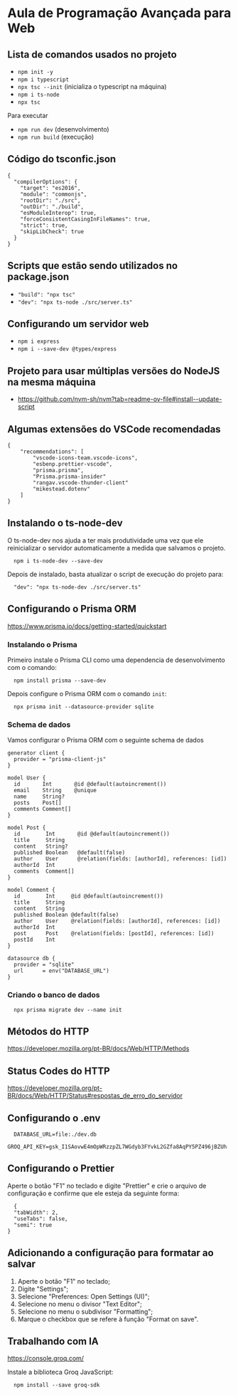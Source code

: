 # Aula de Programação Avançada para Web

## Lista de comandos usados no projeto  

- `npm init -y`
- `npm i typescript`
- `npx tsc --init` (inicializa o typescript na máquina)
- `npm i ts-node`
- `npx tsc`

Para executar
- `npm run dev` (desenvolvimento)
- `npm run build` (execução)

## Código do tsconfic.json

```
{  
  "compilerOptions": {  
    "target": "es2016",                           
    "module": "commonjs",                               
    "rootDir": "./src",                                 
    "outDir": "./build",  
    "esModuleInterop": true,                               
    "forceConsistentCasingInFileNames": true,            
    "strict": true,                                       
    "skipLibCheck": true                              
  }  
}  
```

## Scripts que estão sendo utilizados no package.json

- `"build": "npx tsc"`
- `"dev": "npx ts-node ./src/server.ts"`

## Configurando um servidor web

- `npm i express`
- `npm i --save-dev @types/express`

## Projeto para usar múltiplas versões do NodeJS na mesma máquina

- https://github.com/nvm-sh/nvm?tab=readme-ov-file#install--update-script

## Algumas extensões do VSCode recomendadas

```
{
    "recommendations": [
        "vscode-icons-team.vscode-icons",
        "esbenp.prettier-vscode",
        "prisma.prisma",
        "Prisma.prisma-insider"
        "rangav.vscode-thunder-client"
        "mikestead.dotenv"
    ]
}
```

## Instalando o ts-node-dev

O ts-node-dev nos ajuda a ter mais produtividade uma vez que ele reinicializar o servidor automaticamente a medida que salvamos o projeto.

```
  npm i ts-node-dev --save-dev
```

Depois de instalado, basta atualizar o script de execução do projeto para:

```
  "dev": "npx ts-node-dev ./src/server.ts"
```

## Configurando o Prisma ORM

https://www.prisma.io/docs/getting-started/quickstart

### Instalando o Prisma

Primeiro instale o Prisma CLI como uma dependencia de desenvolvimento com o comando:

```
  npm install prisma --save-dev
```

Depois configure o Prisma ORM com o comando `init`:
```
  npx prisma init --datasource-provider sqlite
```

### Schema de dados

Vamos configurar o Prisma ORM com o seguinte schema de dados

```
generator client {
  provider = "prisma-client-js"
}

model User {
  id       Int       @id @default(autoincrement())
  email    String    @unique
  name     String?
  posts    Post[]
  comments Comment[]
}

model Post {
  id        Int       @id @default(autoincrement())
  title     String
  content   String?
  published Boolean   @default(false)
  author    User      @relation(fields: [authorId], references: [id])
  authorId  Int
  comments  Comment[]
}

model Comment {
  id        Int     @id @default(autoincrement())
  title     String
  content   String
  published Boolean @default(false)
  author    User    @relation(fields: [authorId], references: [id])
  authorId  Int
  post      Post    @relation(fields: [postId], references: [id])
  postId    Int
}

datasource db {
  provider = "sqlite"
  url      = env("DATABASE_URL")
}

```

### Criando o banco de dados

```
  npx prisma migrate dev --name init
```

## Métodos do HTTP

https://developer.mozilla.org/pt-BR/docs/Web/HTTP/Methods

## Status Codes do HTTP

https://developer.mozilla.org/pt-BR/docs/Web/HTTP/Status#respostas_de_erro_do_servidor

## Configurando o .env

```
  DATABASE_URL=file:./dev.db
  GROQ_API_KEY=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
```

## Configurando o Prettier

Aperte o botão "F1" no teclado e digite "Prettier" e crie o arquivo de configuração e confirme que ele esteja da seguinte forma:

```
  {
  "tabWidth": 2,
  "useTabs": false,
  "semi": true
}
```

## Adicionando a configuração para formatar ao salvar

1. Aperte o botão "F1" no teclado;
2. Digite "Settings";
3. Selecione "Preferences: Open Settings (UI)";
4. Selecione no menu o divisor "Text Editor";
5. Selecione no menu o subdivisor "Formatting";
6. Marque o checkbox que se refere à função "Format on save".
  
## Trabalhando com IA

https://console.groq.com/

Instale a biblioteca Groq JavaScript:

```
  npm install --save groq-sdk
```

